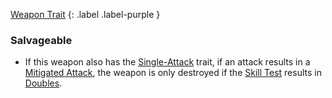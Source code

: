 
[Weapon Trait](Game/Core/Weapon-Traits)
{: .label .label-purple }

### Salvageable
* If this weapon also has the [Single-Attack](Game/Core/Blocks/Single-Attack) trait, if an attack results in a [Mitigated Attack](Terminology#Mitigated%20Attack), the weapon is only destroyed if the [Skill Test](Terminology#Skill%20Test) results in [Doubles](Skills#Doubles).